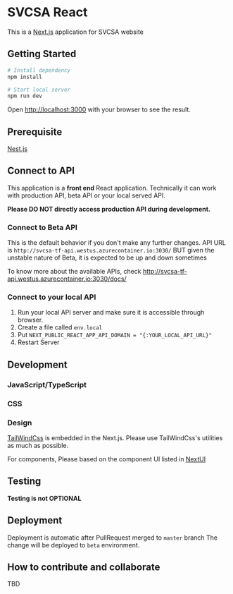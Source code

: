 # SVCSA React

This is a [Next.js](https://nextjs.org/) application for SVCSA website

## Getting Started

```bash
# Install dependency
npm install

# Start local server
npm run dev
```

Open [http://localhost:3000](http://localhost:3000) with your browser to see the result.

## Prerequisite

[Nest.js](https://nextjs.org/docs)

## Connect to API

This application is a **front end** React application. Technically it can work with production API, beta API or your local served API.

**Please DO NOT directly access production API during development.**

### Connect to Beta API

This is the default behavior if you don't make any further changes.
API URL is `http://svcsa-tf-api.westus.azurecontainer.io:3030/`
BUT given the unstable nature of Beta, it is expected to be up and down sometimes

To know more about the available APIs, check <http://svcsa-tf-api.westus.azurecontainer.io:3030/docs/>

### Connect to your local API

1. Run your local API server and make sure it is accessible through browser.
2. Create a file called `env.local`
3. Put `NEXT_PUBLIC_REACT_APP_API_DOMAIN = "{:YOUR_LOCAL_API_URL}"`
4. Restart Server

## Development

### JavaScript/TypeScript

### CSS

### Design

[TailWindCss](https://tailwindcss.com/docs/utility-first) is embedded in the Next.js.
Please use TailWindCss's utilities as much as possible.

For components, Please based on the component UI listed in [NextUI](https://nextui.org/docs/components/button)

## Testing

**Testing is not OPTIONAL**

## Deployment

Deployment is automatic after PullRequest merged to `master` branch
The change will be deployed to `beta` environment.


## How to contribute and collaborate

TBD

